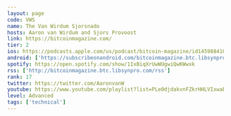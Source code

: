 ```yaml
---
layout: page
code: VWS
name: The Van Wirdum Sjorsnado
hosts: Aaron van Wirdum and Sjors Provoost
link: https://bitcoinmagazine.com/
tier: 2
ios: https://podcasts.apple.com/us/podcast/bitcoin-magazine/id1459884105
android: ['https://subscribeonandroid.com/bitcoinmagazine.btc.libsynpro.com/rss']
spotify: https://open.spotify.com/show/1IxBiqXrUwWUgwiQwKWwxk
rss: ['http://bitcoinmagazine.btc.libsynpro.com/rss']
rank: 17
twitter: https://twitter.com/AaronvanW
youtube: https://www.youtube.com/playlist?list=PLe0djdakvnFZkrHHLVIxwaB0sz9zKRp12
level: Advanced
tags: ['technical']
---
```

